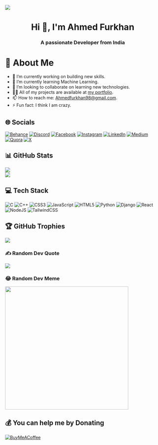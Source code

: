 [![](https://visitcount.itsvg.in/api?id=ahmedfurkhan&icon=8&color=1)](https://visitcount.itsvg.in)

<h1 align="center">Hi 👋, I'm Ahmed Furkhan</h1>
<h3 align="center">A passionate Developer from India</h3>

# 💫 About Me
- 🔭 I’m currently working on building new skills.
- 🌱 I’m currently learning Machine Learning.
- 👯 I’m looking to collaborate on learning new technologies.
- 👨‍💻 All of my projects are available at [my portfolio](https://ahmedfurkhan.github.io/portfolio.io/).
- 📫 How to reach me: [Ahmedfurkhan98@gmail.com](mailto:Ahmedfurkhan98@gmail.com).
- ⚡ Fun fact: I think I am crazy.

## 🌐 Socials
[![Behance](https://img.shields.io/badge/Behance-1769ff?logo=behance&logoColor=white)](https://www.behance.net/ahmedfurkhan) 
[![Discord](https://img.shields.io/badge/Discord-%237289DA.svg?logo=discord&logoColor=white)](https://discord.com/users/yourusername) 
[![Facebook](https://img.shields.io/badge/Facebook-%231877F2.svg?logo=Facebook&logoColor=white)](https://www.facebook.com/ahmedfurkhan.challenger)
[![Instagram](https://img.shields.io/badge/Instagram-%23E4405F.svg?logo=Instagram&logoColor=white)](https://www.instagram.com/ahmed_furkhan_)
[![LinkedIn](https://img.shields.io/badge/LinkedIn-%230077B5.svg?logo=linkedin&logoColor=white)](https://www.linkedin.com/in/ahmed-furkhan)
[![Medium](https://img.shields.io/badge/Medium-12100E?logo=medium&logoColor=white)](https://medium.com/@ahmedfurkhan98)
[![Quora](https://img.shields.io/badge/Quora-%23B92B27.svg?logo=Quora&logoColor=white)](https://www.quora.com/profile/Ahmed-Furkhan)
[![X](https://img.shields.io/badge/X-black.svg?logo=X&logoColor=white)](https://twitter.com/ahmedfurkhan98) 

## 📊 GitHub Stats
![](https://github-readme-stats.vercel.app/api?username=ahmedfurkhan&theme=dark&hide_border=false&include_all_commits=false&count_private=false)
[](https://github-readme-streak-stats.herokuapp.com/?user=ahmedfurkhan&theme=dark&hide_border=false)
<br/>
![](https://github-readme-stats.vercel.app/api/top-langs/?username=ahmedfurkhan&theme=dark&hide_border=false&include_all_commits=false&count_private=false&layout=compact)


## 💻 Tech Stack
![C](https://img.shields.io/badge/c-%2300599C.svg?style=plastic&logo=c&logoColor=white) 
![C++](https://img.shields.io/badge/c++-%2300599C.svg?style=plastic&logo=c%2B%2B&logoColor=white) 
![CSS3](https://img.shields.io/badge/css3-%231572B6.svg?style=plastic&logo=css3&logoColor=white) 
![JavaScript](https://img.shields.io/badge/javascript-%23323330.svg?style=plastic&logo=javascript&logoColor=%23F7DF1E) 
![HTML5](https://img.shields.io/badge/html5-%23E34F26.svg?style=plastic&logo=html5&logoColor=white) 
![Python](https://img.shields.io/badge/python-3670A0?style=plastic&logo=python&logoColor=ffdd54) 
![Django](https://img.shields.io/badge/django-%23092E20.svg?style=plastic&logo=django&logoColor=white) 
![React](https://img.shields.io/badge/react-%2320232a.svg?style=plastic&logo=react&logoColor=%2361DAFB) 
![NodeJS](https://img.shields.io/badge/node.js-6DA55F?style=plastic&logo=node.js&logoColor=white) 
![TailwindCSS](https://img.shields.io/badge/tailwindcss-%2338B2AC.svg?style=plastic&logo=tailwind-css&logoColor=white)

## 🏆 GitHub Trophies
![](https://github-profile-trophy.vercel.app/?username=ahmedfurkhan&theme=radical&no-frame=true&no-bg=false&margin-w=4)

### ✍️ Random Dev Quote
![](https://quotes-github-readme.vercel.app/api?type=horizontal&theme=radical)

### 😂 Random Dev Meme
<img src='https://randommeme-five.vercel.app/' style="height: 400px;"/>

## 💰 You can help me by Donating
[![BuyMeACoffee](https://img.shields.io/badge/Buy%20Me%20a%20Coffee-ffdd00?style=for-the-badge&logo=buy-me-a-coffee&logoColor=black)](https://www.buymeacoffee.com/ahmedfurkhan)

<!-- Proudly created with GPRM ( https://gprm.itsvg.in ) -->
